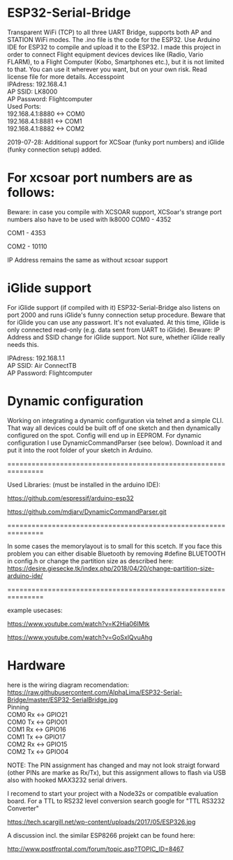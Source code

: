 # ESP32-Serial-Bridge

Transparent WiFi (TCP) to all three UART Bridge, supports both AP and STATION WiFi modes. The .ino file is the code for the ESP32. Use Arduino IDE for ESP32 to compile and upload it to the ESP32.
I made this project in order to connect Flight equipment devices devices like (Radio, Vario FLARM), to a Flight Computer (Kobo, Smartphones etc.),  but it is not limited to that. You can use it wherever you want, but on your own risk. Read license file for more details.
Accesspoint                                                    
IPAdress: 192.168.4.1                                           
AP SSID: LK8000                                                   
AP Password: Flightcomputer                                       
Used Ports:                                                                                                          
192.168.4.1:8880  <-> COM0                                     
192.168.4.1:8881  <-> COM1                                     
192.168.4.1:8882  <-> COM2                                     

2019-07-28:
Additional support for XCSoar (funky port numbers) and iGlide (funky connection setup) added.

# For xcsoar port numbers are as follows:
Beware: in case you compile with XCSOAR support, XCSoar's strange port numbers also have to be used with lk8000
COM0 - 4352

COM1 - 4353

COM2 - 10110

IP Address remains the same as without xcsoar support

# iGlide support
For iGlide support (if compiled with it) ESP32-Serial-Bridge also listens on port 2000 and runs
iGlide's funny connection setup procedure. Beware that for iGlide you can use any passwort. It's not evaluated. At this time, iGlide is only connected read-only (e.g. data sent from UART to iGlide).
Beware: IP Address and SSID change for iGlide support. Not sure, whether iGlide really needs this. 

IPAdress: 192.168.1.1                                           
AP SSID: Air ConnectTB                                                   
AP Password: Flightcomputer

# Dynamic configuration
Working on integrating a dynamic configuration via telnet and a simple CLI. That way all devices could be built off of one
sketch and then dynamically configured on the spot. Config will end up in EEPROM.
For dynamic configuration I use DynamicCommandParser (see below). Download it and put it into the root folder of your
sketch in Arduino.

===============================================================

Used Libraries: (must be installed in the arduino IDE):

https://github.com/espressif/arduino-esp32

https://github.com/mdjarv/DynamicCommandParser.git

===============================================================

In some cases the memorylayout is to small for this scetch.
If you face this problem you can either disable Bluetooth by removing
#define BLUETOOTH
in config.h 
or change the partition size as described here:
https://desire.giesecke.tk/index.php/2018/04/20/change-partition-size-arduino-ide/

===============================================================

example usecases:

https://www.youtube.com/watch?v=K2Hia06IMtk

https://www.youtube.com/watch?v=GoSxlQvuAhg

# Hardware
here is the wiring diagram recomendation:
https://raw.githubusercontent.com/AlphaLima/ESP32-Serial-Bridge/master/ESP32-SerialBridge.jpg             
Pinning                                                                                     
COM0 Rx <-> GPIO21                                                                               
COM0 Tx <-> GPIO01                                                                                 
COM1 Rx <-> GPIO16                                                                               
COM1 Tx <-> GPIO17                                                                              
COM2 Rx <-> GPIO15                                                                               
COM2 Tx <-> GPIO04                                                                              

NOTE: The PIN assignment has changed and may not look straigt forward (other PINs are marke as Rx/Tx), but this assignment allows to flash via USB also with hooked MAX3232 serial drivers.

I recomend to start your project with a Node32s or compatible evaluation board. For a TTL to RS232 level conversion search google for "TTL RS3232 Converter"



https://tech.scargill.net/wp-content/uploads/2017/05/ESP326.jpg

A discussion incl. the similar ESP8266 projekt can be found here:

http://www.postfrontal.com/forum/topic.asp?TOPIC_ID=8467
